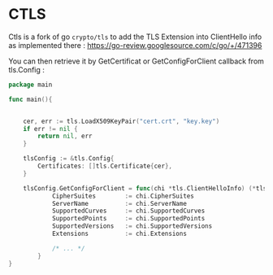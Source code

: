 # CTLS

Ctls is a fork of go `crypto/tls` to add the TLS Extension into ClientHello info as implemented there : https://go-review.googlesource.com/c/go/+/471396

You can then retrieve it by GetCertificat or GetConfigForClient  callback from tls.Config : 

```go
package main 

func main(){


 	cer, err := tls.LoadX509KeyPair("cert.crt", "key.key")
	if err != nil {
		return nil, err
	}   

    tlsConfig := &tls.Config{
		Certificates: []tls.Certificate{cer},
	}

    tlsConfig.GetConfigForClient = func(chi *tls.ClientHelloInfo) (*tls.Config, error) {
		    CipherSuites        := chi.CipherSuites
		    ServerName          := chi.ServerName
		    SupportedCurves     := chi.SupportedCurves
		    SupportedPoints     := chi.SupportedPoints
		    SupportedVersions   := chi.SupportedVersions
		    Extensions          := chi.Extensions

            /* ... */
        }
}
```